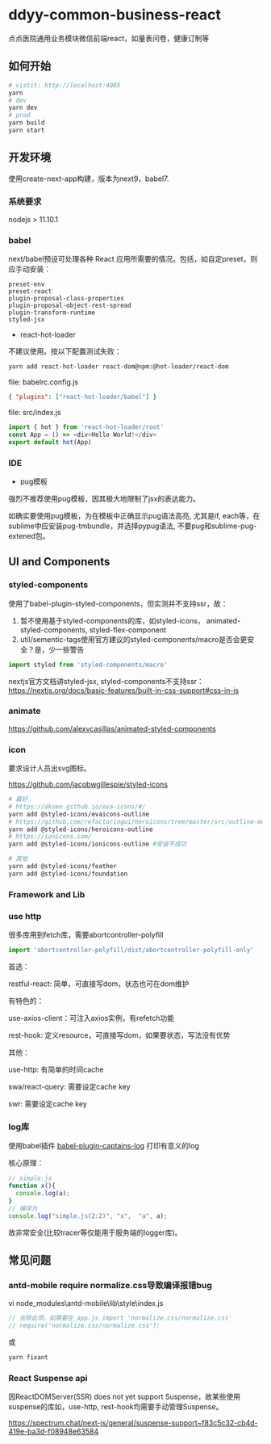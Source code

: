 # ddyy-common-business-react

点点医院通用业务模块微信前端react，如量表问卷，健康订制等

## 如何开始

```bash
# vistit: http://localhost:4005
yarn
# dev
yarn dev
# prod
yarn build
yarn start
```

## 开发环境

使用create-next-app构建，版本为next9，babel7.

### 系统要求

nodejs > 11.10.1

### babel

next/babel预设可处理各种 React 应用所需要的情况。包括，如自定preset，则应手动安装：

```
preset-env
preset-react
plugin-proposal-class-properties
plugin-proposal-object-rest-spread
plugin-transform-runtime
styled-jsx
```

* react-hot-loader

不建议使用。按以下配置测试失败：

```bash
yarn add react-hot-loader react-dom@npm:@hot-loader/react-dom
```

file: babelrc.config.js

```json
{ "plugins": ["react-hot-loader/babel"] }
```

file: src/index.js

```js
import { hot } from 'react-hot-loader/root'
const App = () => <div>Hello World!</div>
export default hot(App)
```

### IDE

* pug模板

强烈不推荐使用pug模板，因其极大地限制了jsx的表达能力。

如确实要使用pug模板，为在模板中正确显示pug语法高亮, 尤其是if, each等，在sublime中应安装pug-tmbundle，并选择pypug语法, 不要pug和sublime-pug-extened包。

## UI and Components

### styled-components

使用了babel-plugin-styled-components，但实测并不支持ssr，故：

1. 暂不使用基于styled-components的库，如styled-icons， animated-styled-components, styled-flex-component
2. util/sementic-tags使用官方建议的styled-components/macro是否会更安全？是，少一些警告
```javascript
import styled from 'styled-components/macro'
```

nextjs官方文档讲styled-jsx, styled-components不支持ssr：https://nextjs.org/docs/basic-features/built-in-css-support#css-in-js

### animate

https://github.com/alexvcasillas/animated-styled-components

### icon

要求设计人员出svg图标。

https://github.com/jacobwgillespie/styled-icons

```bash
# 最好
# https://akveo.github.io/eva-icons/#/
yarn add @styled-icons/evaicons-outline
# https://github.com/refactoringui/heroicons/tree/master/src/outline-md
yarn add @styled-icons/heroicons-outline
# https://ionicons.com/
yarn add @styled-icons/ionicons-outline #安装不成功

# 其他
yarn add @styled-icons/feather
yarn add @styled-icons/foundation
```

### Framework and Lib

### use http

很多库用到fetch库，需要abortcontroller-polyfill

```javascript
import 'abortcontroller-polyfill/dist/abortcontroller-polyfill-only'
```

首选：

restful-react: 简单，可直接写dom，状态也可在dom维护

有特色的：

use-axios-client：可注入axios实例，有refetch功能

rest-hook: 定义resource，可直接写dom，如果要状态，写法没有优势

其他：

use-http: 有简单的时间cache

swa/react-query: 需要设定cache key

swr: 需要设定cache key

### log库

使用babel插件 [babel-plugin-captains-log](https://github.com/kwelch/babel-plugin-captains-log) 打印有意义的log

核心原理：

```js
// simple.js
function x(){
  console.log(a);
}
// 编译为
console.log("simple.js(2:2)", "x",  "a", a);
```
故非常安全(比较tracer等仅能用于服务端的logger库)。

## 常见问题

### antd-mobile require normalize.css导致编译报错bug

vi node_modules\antd-mobile\lib\style\index.js

```javascript
// 去除此项，如需要在_app.js import 'normalize.css/normalize.css'
// require('normalize.css/normalize.css');
```

或

```bash
yarn fixant
```

### React Suspense api

因ReactDOMServer(SSR) does not yet support Suspense，故某些使用suspense的库如，use-http, rest-hook均需要手动管理Suspense。

https://spectrum.chat/next-js/general/suspense-support~f83c5c32-cb4d-419e-ba3d-f08948e63584
